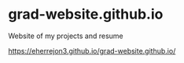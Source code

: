 # grad-website.github.io
Website of my projects and resume

https://eherrejon3.github.io/grad-website.github.io/
